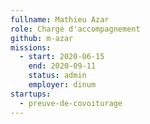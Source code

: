 ```yaml
---
fullname: Mathieu Azar
role: Chargé d'accompagnement
github: m-azar
missions:
  - start: 2020-06-15
    end: 2020-09-11
    status: admin
    employer: dinum
startups:
  - preuve-de-covoiturage
---
```

